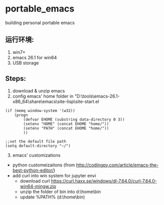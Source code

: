 # portable_emacs
building personal portable emacs
## 运行环境:
1. win7+
2. emacs 26.1 for win64
3. USB storage
## Steps:
1. download & unzip emacs
2. config emacs' home folder in "D:\tools\emacs-26.1-x86_64\share\emacs\site-lisp\site-start.el
```
(if (memq window-system '(w32)) 
	(progn 
		(defvar EHOME (substring data-directory 0 3)) 
		(setenv "HOME" (concat EHOME "home/")) 
		(setenv "PATH" (concat EHOME "home/")) 
		)) 

;;set the default file path 
(setq default-directory "~/") 
```
3. emacs' customizations 
* python customeizaitons (from http://codingpy.com/article/emacs-the-best-python-editor/)
* add curl into win system for jupyter envi
   * download curl https://curl.haxx.se/windows/dl-7.64.0/curl-7.64.0-win64-mingw.zip
   * unzip the folder of bin into d:\home\bin
   * update %PATH% (d:\home\bin)
